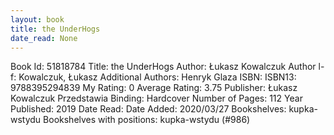 ```yaml
---
layout: book
title: the UnderHogs
date_read: None
---
```


Book Id: 51818784
Title: the UnderHogs
Author: Łukasz Kowalczuk
Author l-f: Kowalczuk, Łukasz
Additional Authors: Henryk Glaza
ISBN: 
ISBN13: 9788395294839
My Rating: 0
Average Rating: 3.75
Publisher: Łukasz Kowalczuk Przedstawia
Binding: Hardcover
Number of Pages: 112
Year Published: 2019
Date Read: 
Date Added: 2020/03/27
Bookshelves: kupka-wstydu
Bookshelves with positions: kupka-wstydu (#986)

